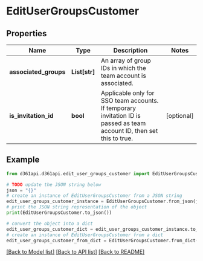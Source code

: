 # EditUserGroupsCustomer


## Properties

Name | Type | Description | Notes
------------ | ------------- | ------------- | -------------
**associated_groups** | **List[str]** | An array of group IDs in which the team account is associated. | 
**is_invitation_id** | **bool** | Applicable only for SSO team accounts. If temporary invitation ID is passed as team account ID, then set this to true. | [optional] 

## Example

```python
from d361api.d361api.edit_user_groups_customer import EditUserGroupsCustomer

# TODO update the JSON string below
json = "{}"
# create an instance of EditUserGroupsCustomer from a JSON string
edit_user_groups_customer_instance = EditUserGroupsCustomer.from_json(json)
# print the JSON string representation of the object
print(EditUserGroupsCustomer.to_json())

# convert the object into a dict
edit_user_groups_customer_dict = edit_user_groups_customer_instance.to_dict()
# create an instance of EditUserGroupsCustomer from a dict
edit_user_groups_customer_from_dict = EditUserGroupsCustomer.from_dict(edit_user_groups_customer_dict)
```
[[Back to Model list]](../README.md#documentation-for-models) [[Back to API list]](../README.md#documentation-for-api-endpoints) [[Back to README]](../README.md)


